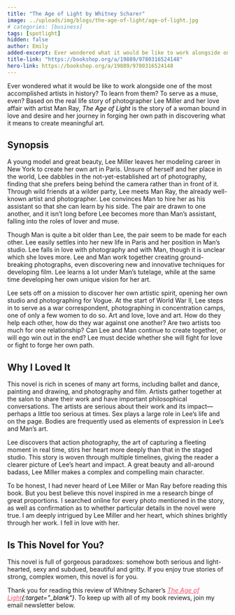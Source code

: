 ```yaml
---
title: "The Age of Light by Whitney Scharer"
image: ../uploads/img/blogs/the-age-of-light/age-of-light.jpg
# categories: [business]
tags: [spotlight]
hidden: false
author: Emily
added-excerpt: Ever wondered what it would be like to work alongside one of the most accomplished artists in history? To learn from them? To serve as a muse, even? Based on the real life story of photographer Lee Miller and her love affair with artist Man Ray, <i>The Age of Light</i> is the story of a woman bound in love and desire and her journey in forging her own path in discovering what it means to create meaningful art.
title-link: "https://bookshop.org/a/19889/9780316524148"
hero-link: https://bookshop.org/a/19889/9780316524148
---
```


<style> em {color: black;} p a {color: #f0506e;}</style>

Ever wondered what it would be like to work alongside one of the most accomplished artists in history? To learn from them? To serve as a muse, even? Based on the real life story of photographer Lee Miller and her love affair with artist Man Ray, _The Age of Light_ is the story of a woman bound in love and desire and her journey in forging her own path in discovering what it means to create meaningful art.

## Synopsis

A young model and great beauty, Lee Miller leaves her modeling career in New York to create her own art in Paris. Unsure of herself and her place in the world, Lee dabbles in the not-yet-established art of photography, finding that she prefers being behind the camera rather than in front of it. Through wild friends at a wilder party, Lee meets Man Ray, the already well-known artist and photographer. Lee convinces Man to hire her as his assistant so that she can learn by his side. The pair are drawn to one another, and it isn’t long before Lee becomes more than Man’s assistant, falling into the roles of lover and muse.

Though Man is quite a bit older than Lee, the pair seem to be made for each other. Lee easily settles into her new life in Paris and her position in Man’s studio. Lee falls in love with photography and with Man, though it is unclear which she loves more. Lee and Man work together creating ground-breaking photographs, even discovering new and innovative techniques for developing film. Lee learns a lot under Man’s tutelage, while at the same time developing her own unique vision for her art.

Lee sets off on a mission to discover her own artistic spirit, opening her own studio and photographing for Vogue. At the start of World War II, Lee steps in to serve as a war correspondent, photographing in concentration camps, one of only a few women to do so.
Art and love, love and art. How do they help each other, how do they war against one another? Are two artists too much for one relationship? Can Lee and Man continue to create together, or will ego win out in the end? Lee must decide whether she will fight for love or fight to forge her own path.

## Why I Loved It

This novel is rich in scenes of many art forms, including ballet and dance, painting and drawing, and photography and film. Artists gather together at the salon to share their work and have important philosophical conversations. The artists are serious about their work and its impact— perhaps a little too serious at times. Sex plays a large role in Lee’s life and on the page. Bodies are frequently used as elements of expression in Lee’s and Man’s art.

Lee discovers that action photography, the art of capturing a fleeting moment in real time, stirs her heart more deeply than that in the staged studio. This story is woven through multiple timelines, giving the reader a clearer picture of Lee’s heart and impact. A great beauty and all-around badass, Lee Miller makes a complex and compelling main character.

To be honest, I had never heard of Lee Miller or Man Ray before reading this book. But you best believe this novel inspired in me a research binge of great proportions. I searched online for every photo mentioned in the story, as well as confirmation as to whether particular details in the novel were true. I am deeply intrigued by Lee Miller and her heart, which shines brightly through her work. I fell in love with her.

## Is This Novel for You?

This novel is full of gorgeous paradoxes: somehow both serious and light-hearted, sexy and subdued, beautiful and gritty. If you enjoy true stories of strong, complex women, this novel is for you.

Thank you for reading this review of Whitney Scharer’s _[The Age of Light](https://bookshop.org/a/19889/9780316524148){:target="\_blank"}_. To keep up with all of my book reviews, join my email newsletter below.
